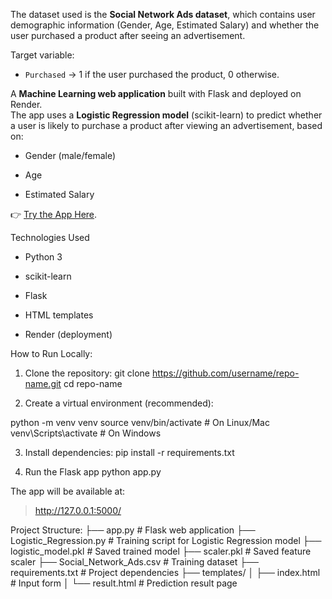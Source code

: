 The dataset used is the **Social Network Ads dataset**, which contains user demographic information (Gender, Age, Estimated Salary) and whether the user purchased a product after seeing an advertisement.  

Target variable:  
- `Purchased` → 1 if the user purchased the product, 0 otherwise.

A **Machine Learning web application** built with Flask and deployed on Render.  
The app uses a **Logistic Regression model** (scikit-learn) to predict whether a user is likely to purchase a product after viewing an advertisement, based on:

- Gender (male/female)

* Age

+ Estimated Salary

👉 [Try the App Here](https://flask-app-for-logistic-regression.onrender.com).

Technologies Used

- Python 3

- scikit-learn

- Flask

- HTML templates

- Render (deployment)

How to Run Locally:

1. Clone the repository: 
  git clone https://github.com/username/repo-name.git
  cd repo-name

2. Create a virtual environment (recommended):

  python -m venv venv
  source venv/bin/activate   # On Linux/Mac
  venv\Scripts\activate      # On Windows

3. Install dependencies:
  pip install -r requirements.txt

4. Run the Flask app
  python app.py

The app will be available at:
 >http://127.0.0.1:5000/
 
Project Structure:
├── app.py                    # Flask web application
├── Logistic_Regression.py    # Training script for Logistic Regression model
├── logistic_model.pkl        # Saved trained model
├── scaler.pkl                # Saved feature scaler
├── Social_Network_Ads.csv    # Training dataset
├── requirements.txt    # Project dependencies
├── templates/
│   ├── index.html      # Input form
│   └── result.html     # Prediction result page
